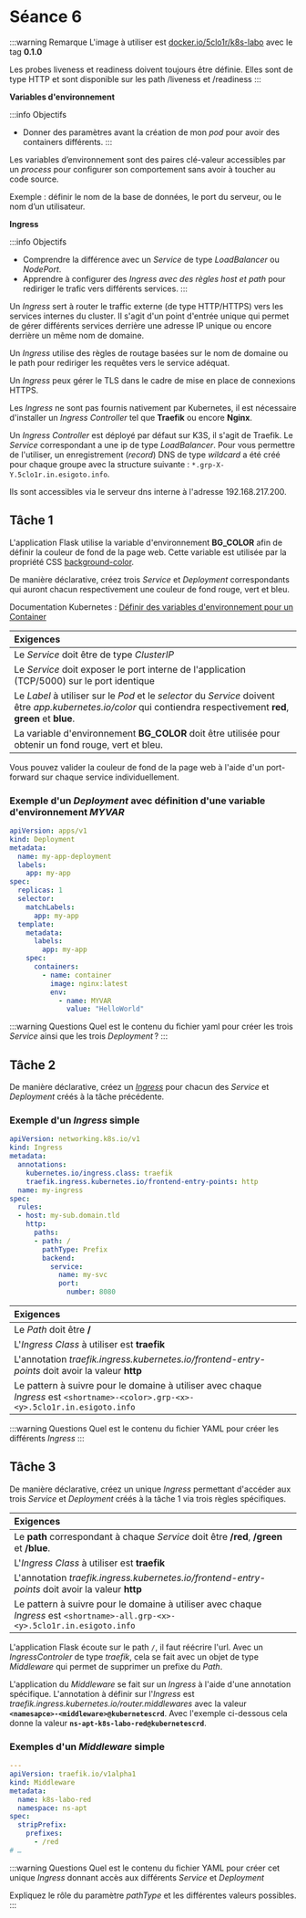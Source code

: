 # Séance 6

:::warning Remarque
L'image à utiliser est [docker.io/5clo1r/k8s-labo](docker.io/5clo1r/k8s-labo) avec le tag **0.1.0**

Les probes liveness et readiness doivent toujours être définie. Elles sont de type HTTP et sont disponible sur les path /liveness et /readiness
:::

**Variables d'environnement**

:::info Objectifs
- Donner des paramètres avant la création de mon _pod_ pour avoir des containers différents.
:::

Les variables d’environnement sont des paires clé-valeur accessibles par un _process_ pour configurer son comportement sans avoir à toucher au code source.

Exemple : définir le nom de la base de données, le port du serveur, ou le nom d’un utilisateur.

**Ingress**

:::info Objectifs
- Comprendre la différence avec un _Service_ de type _LoadBalancer_ ou _NodePort_.
- Apprendre à configurer des _Ingress  avec des règles _host_ et  path_ pour rediriger le trafic vers différents services.
:::

Un _Ingress_ sert à router le traffic externe (de type HTTP/HTTPS) vers les services internes du cluster. Il s'agit d'un point d'entrée unique qui permet de gérer différents services derrière une adresse IP unique ou encore derrière un même nom de domaine.

Un _Ingress_ utilise des règles de routage basées sur le nom de domaine ou le path pour rediriger les requêtes vers le service adéquat.

Un _Ingress_ peux gérer le TLS dans le cadre de mise en place de connexions HTTPS.

Les _Ingress_ ne sont pas fournis nativement par Kubernetes, il est nécessaire d'installer un _Ingress Controller_ tel que **Traefik** ou encore **Nginx**.

Un _Ingress Controller_ est déployé par défaut sur K3S, il s'agit de Traefik. Le _Service_ correspondant a une ip de type _LoadBalancer_. Pour vous permettre de l'utiliser, un enregistrement (_record_) DNS de type _wildcard_ a été créé pour chaque groupe avec la structure suivante : `*.grp-X-Y.5clo1r.in.esigoto.info`. 

Ils sont accessibles via le serveur dns interne à l'adresse 192.168.217.200.

## Tâche 1

L'application Flask utilise la variable d'environnement **BG_COLOR** afin de définir la couleur de fond de la page web. Cette variable est utilisée par la propriété CSS [background-color](https://www.w3schools.com/cssref/pr_background-color.php).

De manière déclarative, créez trois _Service_ et _Deployment_ correspondants qui auront chacun respectivement une couleur de fond rouge, vert et bleu.

Documentation Kubernetes : [Définir des variables d'environnement pour un Container](https://kubernetes.io/docs/tasks/inject-data-application/define-environment-variable-container/)

|**Exigences**
|:--
|Le _Service_ doit être de type _ClusterIP_
|Le _Service_ doit exposer le port interne de l'application (TCP/5000) sur le port identique
|Le _Label_ à utiliser sur le _Pod_ et le _selector_ du _Service_ doivent être *app.kubernetes.io/color* qui contiendra respectivement **red**, **green** et **blue**.
|La variable d'environnement **BG_COLOR** doit être utilisée pour obtenir un fond rouge, vert et bleu.

Vous pouvez valider la couleur de fond de la page web à l'aide d'un port-forward sur chaque service individuellement.

### Exemple d'un _Deployment_ avec définition d'une variable d'environnement *MYVAR*

```yaml
apiVersion: apps/v1
kind: Deployment
metadata:
  name: my-app-deployment
  labels:
    app: my-app
spec:
  replicas: 1
  selector:
    matchLabels:
      app: my-app
  template:
    metadata:
      labels:
        app: my-app
    spec:
      containers:
        - name: container
          image: nginx:latest
          env:
            - name: MYVAR
              value: "HelloWorld"
```

:::warning Questions
Quel est le contenu du fichier yaml pour créer les trois _Service_ ainsi que les trois _Deployment_ ?
:::

## Tâche 2

De manière déclarative, créez un [_Ingress_](https://kubernetes.io/docs/concepts/services-networking/ingress/) pour chacun des _Service_ et _Deployment_ créés à la tâche précédente.

### Exemple d'un _Ingress_ simple

```yaml
apiVersion: networking.k8s.io/v1
kind: Ingress
metadata:
  annotations:
    kubernetes.io/ingress.class: traefik
    traefik.ingress.kubernetes.io/frontend-entry-points: http
  name: my-ingress
spec:
  rules:
  - host: my-sub.domain.tld
    http:
      paths:
      - path: /
        pathType: Prefix
        backend:
          service:
            name: my-svc
            port:
              number: 8080
```

|**Exigences**
|:--
|Le _Path_ doit être **/**
|L'_Ingress Class_ à utiliser est **traefik**
|L'annotation _traefik.ingress.kubernetes.io/frontend-entry-points_ doit avoir la valeur **http**
|Le pattern à suivre pour le domaine à utiliser avec chaque _Ingress_ est ```<shortname>-<color>.grp-<x>-<y>.5clo1r.in.esigoto.info```

:::warning Questions
Quel est le contenu du fichier YAML pour créer les différents _Ingress_
:::


## Tâche 3

De manière déclarative, créez un unique _Ingress_ permettant d'accéder aux trois _Service_ et _Deployment_ créés à la tâche 1 via trois règles spécifiques.

|**Exigences**
|:--
|Le **path** correspondant à chaque _Service_ doit être **/red**, **/green** et **/blue**.
|L'_Ingress Class_ à utiliser est **traefik**
|L'annotation _traefik.ingress.kubernetes.io/frontend-entry-points_ doit avoir la valeur **http**
|Le pattern à suivre pour le domaine à utiliser avec chaque _Ingress_ est `<shortname>-all.grp-<x>-<y>.5clo1r.in.esigoto.info`

L'application Flask écoute sur le path `/`, il faut réécrire l'url. Avec un _IngressControler_ de type _traefik_, cela se fait avec un objet de type _Middleware_ qui permet de supprimer un prefixe du _Path_.

L'application du _Middleware_ se fait sur un _Ingress_ à l'aide d'une annotation spécifique. L'annotation à définir sur l'_Ingress_ est  _traefik.ingress.kubernetes.io/router.middlewares_ avec la valeur **`<namesapce>-<middleware>@kubernetescrd`**. Avec l'exemple ci-dessous cela donne la valeur **`ns-apt-k8s-labo-red@kubernetescrd`**.

### Exemples d'un _Middleware_ simple

```yaml
---
apiVersion: traefik.io/v1alpha1
kind: Middleware
metadata:
  name: k8s-labo-red
  namespace: ns-apt
spec:
  stripPrefix:
    prefixes:
      - /red
# …
```

:::warning Questions
Quel est le contenu du fichier YAML pour créer cet unique _Ingress_ donnant accès aux différents _Service_ et _Deployment_

Expliquez le rôle du paramètre _pathType_ et les différentes valeurs possibles.
:::

